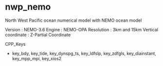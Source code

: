 # nwp_nemo
North West Pacific ocean numerical model with NEMO ocean model

Version : NEMO-3.6
Engine  : NEMO-OPA
Resolution : 3km and 15km
Vertical coordinate : Z-Partial Coordinate

CPP_Keys 
 - key_bdy, key_tide, key_dynspg_ts, key_ldfslp, key_zdfgls, key_diainstant, key_mpp_mpi, key_xios2
